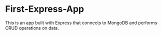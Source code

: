 # First-Express-App
This is an app built with Express that connects to MongoDB and performs CRUD operations on data.
